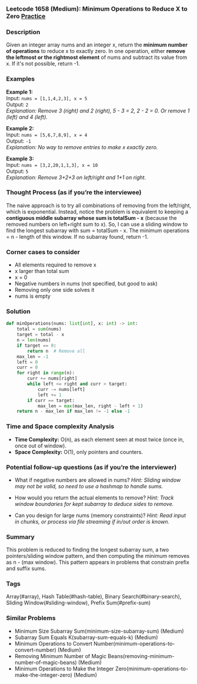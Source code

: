 ### Leetcode 1658 (Medium): Minimum Operations to Reduce X to Zero [Practice](https://leetcode.com/problems/minimum-operations-to-reduce-x-to-zero)

### Description  
Given an integer array nums and an integer x, return the **minimum number of operations** to reduce x to exactly zero. In one operation, either **remove the leftmost or the rightmost element** of nums and subtract its value from x. If it's not possible, return -1.

### Examples  

**Example 1:**  
Input: `nums = [1,1,4,2,3], x = 5`  
Output: `2`  
*Explanation: Remove 3 (right) and 2 (right), 5 - 3 = 2, 2 - 2 = 0. Or remove 1 (left) and 4 (left).*

**Example 2:**  
Input: `nums = [5,6,7,8,9], x = 4`  
Output: `-1`  
*Explanation: No way to remove entries to make x exactly zero.*

**Example 3:**  
Input: `nums = [3,2,20,1,1,3], x = 10`  
Output: `5`  
*Explanation: Remove 3+2+3 on left/right and 1+1 on right.*

### Thought Process (as if you’re the interviewee)  
The naive approach is to try all combinations of removing from the left/right, which is exponential. Instead, notice the problem is equivalent to keeping a **contiguous middle subarray whose sum is totalSum - x** (because the removed numbers on left+right sum to x). So, I can use a sliding window to find the longest subarray with sum = totalSum - x. The minimum operations = n - length of this window. If no subarray found, return -1.

### Corner cases to consider  
- All elements required to remove x
- x larger than total sum
- x = 0
- Negative numbers in nums (not specified, but good to ask)
- Removing only one side solves it
- nums is empty

### Solution

```python
def minOperations(nums: list[int], x: int) -> int:
    total = sum(nums)
    target = total - x
    n = len(nums)
    if target == 0:
        return n  # Remove all
    max_len = -1
    left = 0
    curr = 0
    for right in range(n):
        curr += nums[right]
        while left <= right and curr > target:
            curr -= nums[left]
            left += 1
        if curr == target:
            max_len = max(max_len, right - left + 1)
    return n - max_len if max_len != -1 else -1
```

### Time and Space complexity Analysis  
- **Time Complexity:** O(n), as each element seen at most twice (once in, once out of window).
- **Space Complexity:** O(1), only pointers and counters.


### Potential follow-up questions (as if you’re the interviewer)  

- What if negative numbers are allowed in nums?
  *Hint: Sliding window may not be valid, so need to use a hashmap to handle sums.*

- How would you return the actual elements to remove?
  *Hint: Track window boundaries for kept subarray to deduce sides to remove.*

- Can you design for large nums (memory constraints)?
  *Hint: Read input in chunks, or process via file streaming if in/out order is known.*

### Summary
This problem is reduced to finding the longest subarray sum, a two pointers/sliding window pattern, and then computing the minimum removes as n - (max window). This pattern appears in problems that constrain prefix and suffix sums.

### Tags
Array(#array), Hash Table(#hash-table), Binary Search(#binary-search), Sliding Window(#sliding-window), Prefix Sum(#prefix-sum)

### Similar Problems
- Minimum Size Subarray Sum(minimum-size-subarray-sum) (Medium)
- Subarray Sum Equals K(subarray-sum-equals-k) (Medium)
- Minimum Operations to Convert Number(minimum-operations-to-convert-number) (Medium)
- Removing Minimum Number of Magic Beans(removing-minimum-number-of-magic-beans) (Medium)
- Minimum Operations to Make the Integer Zero(minimum-operations-to-make-the-integer-zero) (Medium)